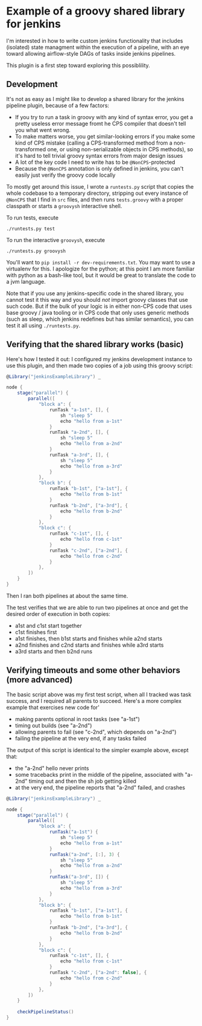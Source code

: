 # Example of a groovy shared library for jenkins

I'm interested in how to write custom jenkins functionality that includes
(isolated) state managment within the execution of a pipeline, with an
eye toward allowing airflow-style DAGs of tasks inside jenkins pipelines.

This plugin is a first step toward exploring this possiblility.

## Development

It's not as easy as I might like to develop a shared library for the
jenkins pipeline plugin, because of a few factors:
  - If you try to run a task in groovy with any kind of syntax error,
    you get a pretty useless error message fromt he CPS compiler that
    doesn't tell you what went wrong.
  - To make matters worse, you get similar-looking errors if you make some
    kind of CPS mistake (calling a CPS-transformed method from a
    non-transformed one, or using non-serializable objects in CPS methods),
    so it's hard to tell trivial groovy syntax errors from major design
    issues
  - A lot of the key code I need to write has to be `@NonCPS`-protected
  - Because the `@NonCPS` annotation is only defined in jenkins, you can't
    easily just verify the groovy code locally

To mostly get around this issue, I wrote a `runtests.py` script that
copies the whole codebase to a temporary directory, stripping out every
instance of `@NonCPS` that I find in `src` files, and then runs
`tests.groovy` with a proper classpath or starts a `groovysh` interactive
shell.

To run tests, execute
```
./runtests.py test
```
To run the interactive `groovysh`, execute
```
./runtests.py groovysh
```

You'll want to `pip install -r dev-requirements.txt`. You may
want to use a virtualenv for this. I apologize for the python; at this point
I am more familiar with python as a bash-like tool, but it would be great
to translate the code to a jvm language.

Note that if you use any jenkins-specific code in the shared library, you
cannot test it this way and you should *not* import groovy classes that use
such code. But if the bulk of your logic is in either non-CPS code that uses
base groovy / java tooling or in CPS code that only uses generic methods
(such as sleep, which jenkins redefines but has similar semantics), you can
test it all using `./runtests.py`.

## Verifying that the shared library works (basic)

Here's how I tested it out: I configured my jenkins development instance
to use this plugin, and then made two copies of a job using this groovy
script:
```groovy
@Library("jenkinsExampleLibrary") _

node {
    stage("parallel") {
        parallel([
            "block a": {
                runTask "a-1st", [], {
                    sh "sleep 5"
                    echo "hello from a-1st"
                }
                runTask "a-2nd", [], {
                    sh "sleep 5"
                    echo "hello from a-2nd"
                }
                runTask "a-3rd", [], {
                    sh "sleep 5"
                    echo "hello from a-3rd"
                }
            },
            "block b": {
                runTask "b-1st", ["a-1st"], {
                    echo "hello from b-1st"
                }
                runTask "b-2nd", ["a-3rd"], {
                    echo "hello from b-2nd"
                }
            },
            "block c": {
                runTask "c-1st", [], {
                    echo "hello from c-1st"
                }
                runTask "c-2nd", ["a-2nd"], {
                    echo "hello from c-2nd"
                }
            },
        ])
    }
}
```

Then I ran both pipelines at about the same time.

The test verifies that we are able to run two pipelines at once and
get the desired order of execution in both copies:
  - a1st and c1st start together
  - c1st finishes first
  - a1st finishes, then b1st starts and finishes while a2nd starts
  - a2nd finishes and c2nd starts and finishes while a3rd starts
  - a3rd starts and then b2nd runs


## Verifying timeouts and some other behaviors (more advanced)

The basic script above was my first test script, when all I tracked
was task success, and I required all parents to succeed. Here's
a more complex example that exercises new code for'
  - making parents optional in root tasks (see "a-1st")
  - timing out builds (see "a-2nd")
  - allowing parents to fail (see "c-2nd", which depends on "a-2nd")
  - failing the pipeline at the very end, if any tasks failed

The output of this script is identical to the simpler example above,
except that:
  - the "a-2nd" hello never prints
  - some tracebacks print in the middle of the pipeline, associated with
    "a-2nd" timing out and then the sh job getting killed
  - at the very end, the pipeline reports that "a-2nd" failed, and crashes
```groovy
@Library("jenkinsExampleLibrary") _

node {
    stage("parallel") {
        parallel([
            "block a": {
                runTask("a-1st") {
                    sh "sleep 5"
                    echo "hello from a-1st"
                }
                runTask("a-2nd", [:], 3) {
                    sh "sleep 5"
                    echo "hello from a-2nd"
                }
                runTask("a-3rd", []) {
                    sh "sleep 5"
                    echo "hello from a-3rd"
                }
            },
            "block b": {
                runTask "b-1st", ["a-1st"], {
                    echo "hello from b-1st"
                }
                runTask "b-2nd", ["a-3rd"], {
                    echo "hello from b-2nd"
                }
            },
            "block c": {
                runTask "c-1st", [], {
                    echo "hello from c-1st"
                }
                runTask "c-2nd", ["a-2nd": false], {
                    echo "hello from c-2nd"
                }
            },
        ])
    }
    
    checkPipelineStatus()
}
```
